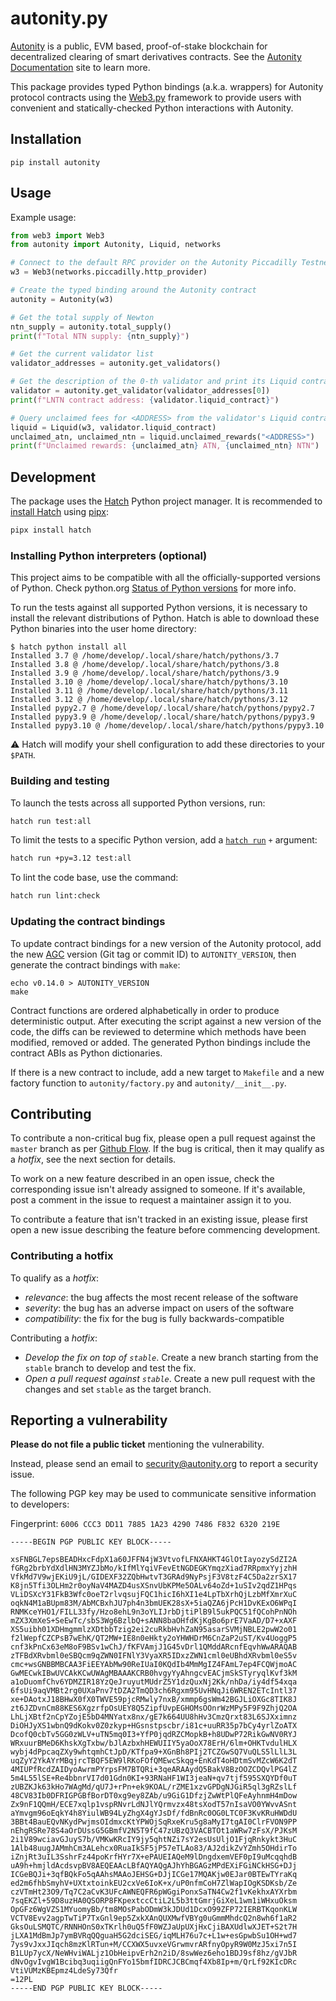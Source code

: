 # autonity.py

[Autonity](https://autonity.org) is a public, EVM based, proof-of-stake
blockchain for decentralized clearing of smart derivatives contracts. See the
[Autonity Documentation](https://docs.autonity.org) site to learn more.

This package provides typed Python bindings (a.k.a. wrappers) for Autonity
protocol contracts using the [Web3.py](https://github.com/ethereum/web3.py)
framework to provide users with convenient and statically-checked Python
interactions with Autonity.

## Installation

```console
pip install autonity
```

## Usage

Example usage:

```python
from web3 import Web3
from autonity import Autonity, Liquid, networks

# Connect to the default RPC provider on the Autonity Piccadilly Testnet
w3 = Web3(networks.piccadilly.http_provider)

# Create the typed binding around the Autonity contract
autonity = Autonity(w3)

# Get the total supply of Newton
ntn_supply = autonity.total_supply()
print(f"Total NTN supply: {ntn_supply}")

# Get the current validator list
validator_addresses = autonity.get_validators()

# Get the description of the 0-th validator and print its Liquid contract address
validator = autonity.get_validator(validator_addresses[0])
print(f"LNTN contract address: {validator.liquid_contract}")

# Query unclaimed fees for <ADDRESS> from the validator's Liquid contract
liquid = Liquid(w3, validator.liquid_contract)
unclaimed_atn, unclaimed_ntn = liquid.unclaimed_rewards("<ADDRESS>")
print(f"Unclaimed rewards: {unclaimed_atn} ATN, {unclaimed_ntn} NTN")
```

## Development

The package uses the [Hatch](https://hatch.pypa.io) Python project manager. It
is recommended to [install Hatch](https://hatch.pypa.io/latest/install/#pipx)
using [pipx](https://pipx.pypa.io/):

```sh
pipx install hatch
```

### Installing Python interpreters (optional)

This project aims to be compatible with all the officially-supported versions of
Python. Check python.org
[Status of Python versions](https://devguide.python.org/versions/) for more
info.

To run the tests against all supported Python versions, it is necessary to
install the relevant distributions of Python. Hatch is able to download these
Python binaries into the user home directory:

```console
$ hatch python install all
Installed 3.7 @ /home/develop/.local/share/hatch/pythons/3.7
Installed 3.8 @ /home/develop/.local/share/hatch/pythons/3.8
Installed 3.9 @ /home/develop/.local/share/hatch/pythons/3.9
Installed 3.10 @ /home/develop/.local/share/hatch/pythons/3.10
Installed 3.11 @ /home/develop/.local/share/hatch/pythons/3.11
Installed 3.12 @ /home/develop/.local/share/hatch/pythons/3.12
Installed pypy2.7 @ /home/develop/.local/share/hatch/pythons/pypy2.7
Installed pypy3.9 @ /home/develop/.local/share/hatch/pythons/pypy3.9
Installed pypy3.10 @ /home/develop/.local/share/hatch/pythons/pypy3.10
```

⚠️ Hatch will modify your shell configuration to add these directories to your
`$PATH`.

### Building and testing

To launch the tests across all supported Python versions, run:

```sh
hatch run test:all
```

To limit the tests to a specific Python version, add a
[`hatch run`](https://hatch.pypa.io/latest/cli/reference/#hatch-run) `+`
argument:

```sh
hatch run +py=3.12 test:all
```

To lint the code base, use the command:

```sh
hatch run lint:check
```

### Updating the contract bindings

To update contract bindings for a new version of the Autonity protocol, add the
new [AGC](https://github.com/autonity/autonity) version (Git tag or commit ID)
to `AUTONITY_VERSION`, then generate the contract bindings with `make`:

```console
echo v0.14.0 > AUTONITY_VERSION
make
```

Contract functions are ordered alphabetically in order to produce deterministic
output. After executing the script against a new version of the code, the diffs
can be reviewed to determine which methods have been modified, removed or
added. The generated Python bindings include the contract ABIs as Python dictionaries.

If there is a new contract to include, add a new target to `Makefile` and a new
factory function to `autonity/factory.py` and `autonity/__init__.py`.

## Contributing

To contribute a non-critical bug fix, please open a pull request against the
`master` branch as per
[Github Flow](https://docs.github.com/en/get-started/quickstart/github-flow). If
the bug is critical, then it may qualify as a _hotfix_, see the next section for
details.

To work on a new feature described in an open issue, check the corresponding
issue isn't already assigned to someone. If it's available, post a comment in
the issue to request a maintainer assign it to you.

To contribute a feature that isn't tracked in an existing issue, please first
open a new issue describing the feature before commencing development.

### Contributing a hotfix

To qualify as a _hotfix_:

- _relevance_: the bug affects the most recent release of the software
- _severity_: the bug has an adverse impact on users of the software
- _compatibility_: the fix for the bug is fully backwards-compatible

Contributing a _hotfix_:

- _Develop the fix on top of `stable`_. Create a new branch starting from the
  `stable` branch to develop and test the fix.
- _Open a pull request against `stable`_. Create a new pull request with the
  changes and set `stable` as the target branch.

## Reporting a vulnerability

**Please do not file a public ticket** mentioning the vulnerability.

Instead, please send an email to <security@autonity.org> to report a security
issue.

The following PGP key may be used to communicate sensitive information to
developers:

Fingerprint: `6006 CCC3 DD11 7885 1A23 4290 7486 F832 6320 219E`

```
-----BEGIN PGP PUBLIC KEY BLOCK-----

xsFNBGL7epsBEADHxcFdpX1a60JFFN4jW3VtvofLFNXAHKT4GlOtIayozySdZI2A
fGRg2brbYdXdlHN3MYZJbMo/kIfMlYqiVFevEtNGDEGKYmqzXiad7RRpmxYyjzhH
VfkMd7V9wjEKiU9jL/GIDEXF32ZQbHwtvT3GRAd9NyPsjF3V8tzF4C5Da2zrSX17
K8jn5Tfi3OLHm2r0oyNaV4MAZD4usXSnvUbKPMe5OALv64oZd+1uSIv2qdZ1HPqs
VLiDSXcY31FkB3Wfc0oeT2rlvqsujFQC1hicI6hXI1e4LpTbXrhQjLzbMfXmrXuC
oqkN4M1aBUpm83M/AbMCBxhJU7ph4n3bmUEK28sX+5iaQZA6jPcH1DvKExO6WPqI
RNMKceYHO1/FILL33fy/Hzo8ehL9n3oYLIJrbDjtiPlB9l5ukPQC51fQCohPnNOh
mZX3XmXeS+SeEwTc/sbS3Wg6BzlbQ+sANN8baOHfdKjKgBo6prE7VaAD/D7+xAXF
XS5uibh01XDHmgmmlzXDtbbTzig2ei2cuRkbHvhZaN95asarSVMjNBLE2pwW2o01
f2lWepfCZCPsB7wEhK/QT2MW+IE8n0eHkty2oYHWHDrM6CnZaP2uST/Kv4UoggP5
cnf3kPnCx63eM8oF9BSv1wChJ/fKFVAmjJ1G45vDrl1QMddARcnfEqvhWwARAQAB
zTFBdXRvbml0eSBQcm9qZWN0IFNlY3VyaXR5IDxzZWN1cml0eUBhdXRvbml0eS5v
cmc+wsGNBBMBCAA3FiEEYAbMw90ReIUaI0KQdIb4MmMgIZ4FAmL7ep4FCQWjmoAC
GwMECwkIBwUVCAkKCwUWAgMBAAAKCRB0hvgyYyAhngcvEACjmSkSTyryqlKvf3kM
a1oDuomfChv6YDMZIR18YzQeJruyutMUdrZ5Y1dzQuxNj2Kk/nhDa/iy4df54xqa
6fsUi9aqVMBt2rg0UXaPnv7tDZA2TmQD3ch6Rgxm95UvHNqJi6WREN2ETcIntl37
xe+DAotxJ18BHwX0fX0TWVE59pjcRMwly7nxB/xmmp6gsWm42BGJLiOXGc8TIK8J
zt6JZDvnCm88KES6XgzrfpOsUEY8Q5ZipfUvpEGHOMsOOnrWzMPy5F9F9ZhjQ2OA
LhLjXBtf2nCpYZojE5bD4MNYatx8nx/gE7k664UU8hHv3CmzQrxt83L6SJXximnz
DiOHJyXS1wbnQ9dKokv0Z0zkyp+HGsnstpscbr/i81c+uuRR35p7bCy4yrlZoATX
DcofQ0cbTv5GG0zWLV+uTN5mq0I3+YfP0jqdRZCMopkB+h8UDwP72RikGwNV0RYJ
WRxuurBMeD6KhskXgTxbw/bJlAzbxhHEWUIIY5yaOoX78ErH/6lm+OHKTvdulHLX
wybj4dPpcaqZXy9whtqmhCtJpD/KTfpa9+XGnBh8PIj2TCZGwSQ7VuQLS5lLlL3L
uqZyY2YkAYrMBqjrcTBQF5EW9lRKoFOfQMEwcSkqg+EnKdT4oHDtmSvMZcW6K2dT
4MIUPfRcdZAIDyoAwrmPYrpsFM7BTQRi+3qeARAAydQ5BakV8BzOOZCDQvlPG4lZ
5m4L55lSE+Re4bbnrVI7d01Gdn0KI+93RNaHF1WI3jeaN+qv7tjf595SXQYDf0uT
zUBZKJk63kHo7WAgMd/qU7J+rPn+ek9KOAL/rZME1xzvGPDgNJGiR5ql3gRZslLf
48CV83Ib0DFRIGPGBfBorDT0xg9ey8ZAb/u9GiG1DfzjZwWtPlQFeAyhnmH4mDow
Zx9nF1QQmH/ECE7xqlp1vspRNvrLdNJlYQrmvzx48tsXodT57nIsaVO0YWvvASnt
aYmvgm96oEqkY4h8YiulWB94LyZhgX4gYJsDf/fdBnRc0OG0LTC0F3KvKRuHWDdU
3BBt4BauEQvNKydPwjmsOIdmxcKtYPWOjSqRxeKru5g8aMyI7tgAI0ClrFVON9PP
nEhgRSRe78S4aOrDUssG5GBmfV2N5T9fC47zUBzQ3VACBTOt1aWRw7zFsX/PJKsM
2i1V89wciavGJuyS7b/VMKwKRcIY9jy5qhtNZi7sY2esUsUljO1FjqRnkykt3HuC
1Alb48uugJAMmhCm3ALehcx0RuaIkSF5jP57eTLAo83/AJ2dikZvYZmh5OHdirTo
iZnjRt3uIL3SshrFz44poKrfHYr7X+ePAUEIAQeM9lDngdxemVEF0pI9uMcqqhdB
uA9h+hmjldAcdsvpBV8AEQEAAcLBfAQYAQgAJhYhBGAGzMPdEXiFGiNCkHSG+DJj
ICGeBQJi+3qfBQkFo5qAAhsMAAoJEHSG+DJjICGe17MQAKjw0EJar0BTEwTYraKq
ed2m6fhbSmyhV+UXtxtoinkEU2cxVe6IoK+x/uP0nfmCoH7ZlWapIOgKSDKsb/Ze
czVTmHt23O9/Tq7C2aCvK3UFcAWNEQFR6pWGgiPonxSaTN4Cw2f1vKekhxAYXrbm
7sqEKZl+59D8uzHA0QSORP8FKpextccCtiL2L5b3ttGmrjGiXeL1wm1iWHxuOksm
OpGFz6WgVZS1MYuomyBb/tm8MOsPabODmW3kJDUd1DcxO99ZFP72IERBTKqonKLW
VCTV8Evv2agpTwTiP7TxGnl9ep5ZxkXAnQUXMwfVBYg0uGmmMhdcQ2n8wh6f1aR2
GksOuLSMQTC/RNNHOnS0xTKrlh0uQ5fF0WZJaUpUXjHxCjiBAXUdlwXJET+S2t7H
jLXA1MdBmJp7ymBVRqQQguaH5G2dciSEG/iqMLH76u7c+L1w+esGpwbSu1OH+wd7
7ys9vJxxJIqch8mzKlRTun+M/CCXWX5uvxeVGrwmvrARfnyOpyR9W0MzJ5xi7n5I
B1LUp7ycX/NeWHviWALjz1ObHeipvErh2n2iD/8swWez6eho1BDJ9sf8hz/gVJbR
dNvOgvIvgW1Bcibq3uqiigQnFYo15bmfIDRCJCBCmqf4Xb8Ip+m/QrLf92KIcDRc
VtiVUMzKBEpmz4LdeSy73Qfr
=12PL
-----END PGP PUBLIC KEY BLOCK-----
```
